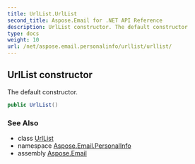 ```yaml
---
title: UrlList.UrlList
second_title: Aspose.Email for .NET API Reference
description: UrlList constructor. The default constructor
type: docs
weight: 10
url: /net/aspose.email.personalinfo/urllist/urllist/
---
```

## UrlList constructor

The default constructor.

```csharp
public UrlList()
```

### See Also

* class [UrlList](../)
* namespace [Aspose.Email.PersonalInfo](../../urllist/)
* assembly [Aspose.Email](../../../)


